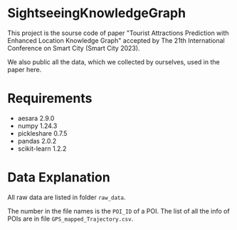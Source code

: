 # SightseeingKnowledgeGraph

This project is the sourse code of paper "Tourist Attractions Prediction with Enhanced Location Knowledge Graph" accepted by The 21th International Conference on Smart City (Smart City 2023).

We also public all the data, which we collected by ourselves, used in the paper here.

# Requirements
+ aesara 2.9.0
+ numpy 1.24.3
+ pickleshare 0.7.5
+ pandas 2.0.2
+ scikit-learn 1.2.2

# Data Explanation
All raw data are listed in folder `raw_data`.

The number in the file names is the `POI_ID` of a POI. The list of all the info of POIs are in file `GPS_mapped_Trajectory.csv`.
